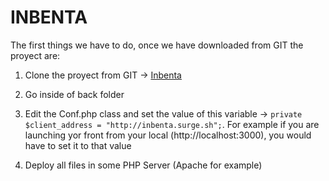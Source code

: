 # INBENTA

The first things we have to do, once we have downloaded from GIT the proyect are:

1. Clone the proyect from GIT -> [Inbenta](https://github.com/scrafy/Inbenta.git)

2. Go inside of back folder

3. Edit the Conf.php class and set the value of this variable ->  `private $client_address = "http://inbenta.surge.sh";`. For example if you are launching yor front from your local (http://localhost:3000), you would have to set it to that value

4. Deploy all files in some PHP Server (Apache for example)
